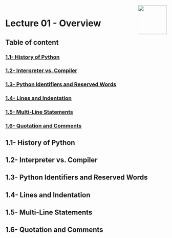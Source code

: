 <img align="right" width="90" height="90" src="https://github.com/cs-MohamedAyman/Computer-Science-Textbooks/blob/master/logos/python.jpg">

# Lecture 01 - Overview

## Table of content
### [1.1- History of Python](#1.1--History-of-Python)
### [1.2- Interpreter vs. Compiler](#1.2--Interpreter-vs.-Compiler)
### [1.3- Python Identifiers and Reserved Words](#1.3--Python-Identifiers-and-Reserved-Words)
### [1.4- Lines and Indentation](#1.4--Lines-and-Indentation)
### [1.5- Multi-Line Statements](#1.5--Multi-Line-Statements)
### [1.6- Quotation and Comments](#1.6--Quotation-and-Comments)

## 1.1- History of Python
## 1.2- Interpreter vs. Compiler
## 1.3- Python Identifiers and Reserved Words
## 1.4- Lines and Indentation
## 1.5- Multi-Line Statements
## 1.6- Quotation and Comments
